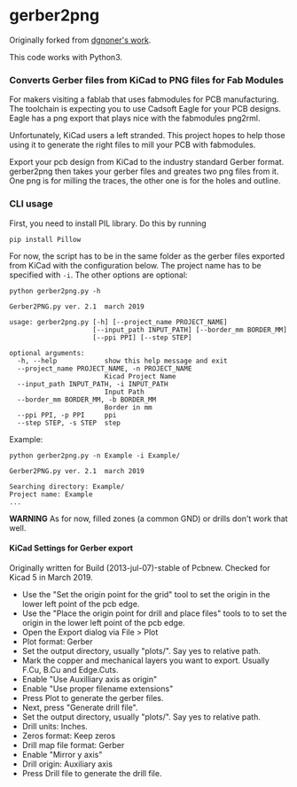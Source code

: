# gerber2png

Originally forked from [dgnoner's work](https://github.com/dgonner/gerber2png.py).

This code works with Python3. 

### Converts Gerber files from KiCad to PNG files for Fab Modules 

For makers visiting a fablab that uses fabmodules for PCB manufacturing.
The toolchain is expecting you to use Cadsoft Eagle for your PCB designs.
Eagle has a png export that plays nice with the fabmodules png2rml.

Unfortunately, KiCad users a left stranded. This project hopes to help
those using it to generate the right files to mill your PCB with fabmodules.

Export your pcb design from KiCad to the industry standard Gerber format.
gerber2png then takes your gerber files and greates two png files from it.
One png is for milling the traces, the other one is for the holes and outline.

### CLI usage

First, you need to install PIL library. Do this by running
```
pip install Pillow
```

For now, the script has to be in the same folder as the gerber files exported from KiCad with the configuration below. The project name has to be specified with `-i`. The other options are optional:

```
python gerber2png.py -h

Gerber2PNG.py ver. 2.1  march 2019

usage: gerber2png.py [-h] [--project_name PROJECT_NAME]
                     [--input_path INPUT_PATH] [--border_mm BORDER_MM]
                     [--ppi PPI] [--step STEP]

optional arguments:
  -h, --help            show this help message and exit
  --project_name PROJECT_NAME, -n PROJECT_NAME
                        Kicad Project Name
  --input_path INPUT_PATH, -i INPUT_PATH
                        Input Path
  --border_mm BORDER_MM, -b BORDER_MM
                        Border in mm
  --ppi PPI, -p PPI     ppi
  --step STEP, -s STEP  step
```

Example:

```
python gerber2png.py -n Example -i Example/

Gerber2PNG.py ver. 2.1  march 2019

Searching directory: Example/
Project name: Example
...
```

**WARNING**
As for now, filled zones (a common GND) or drills don't work that well.

#### KiCad Settings for Gerber export

Originally written for Build (2013-jul-07)-stable of Pcbnew. Checked for Kicad 5 in March 2019.

* Use the "Set the origin point for the grid" tool to set the origin in the lower left point of the pcb edge.
* Use the "Place the origin point for drill and place files" tools to to set the origin in the lower left point of the pcb edge.
* Open the Export dialog via File > Plot
* Plot format: Gerber
* Set the output directory, usually "plots/". Say yes to relative path.
* Mark the copper and mechanical layers you want to export. Usually F.Cu, B.Cu and Edge.Cuts.
* Enable "Use Auxilliary axis as origin"
* Enable "Use proper filename extensions"
* Press Plot to generate the gerber files.
* Next, press "Generate drill file".
* Set the output directory, usually "plots/". Say yes to relative path.
* Drill units: Inches.
* Zeros format: Keep zeros
* Drill map file format: Gerber
* Enable "Mirror y axis"
* Drill origin: Auxiliary axis
* Press Drill file to generate the drill file.
